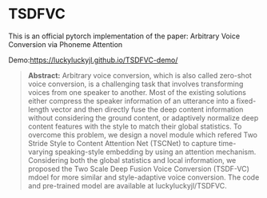 # TSDFVC
This is an official pytorch implementation of the paper: Arbitrary Voice Conversion via Phoneme Attention

Demo:https://luckyluckyjl.github.io/TSDFVC-demo/

> **Abstract:** Arbitrary voice conversion, which is also called zero-shot voice conversion, is a challenging task that involves transforming voices from one speaker to another. Most of the existing solutions either compress the speaker information of an utterance into a fixed-length vector and then directly fuse the deep content information without considering the ground content, or adaptively normalize deep content features with the style to match their global statistics. To overcome this problem, we design a novel module which refered Two Stride Style to Content Attention Net (TSCNet) to capture time-varying speaking-style embedding by using an attention mechanism. Considering both the global statistics and local information, we proposed the Two Scale Deep Fusion Voice Conversion (TSDF-VC) mdoel for more similar and  style-adaptive voice conversion. The code and pre-trained model are available at luckyluckyjl/TSDFVC.
> 
